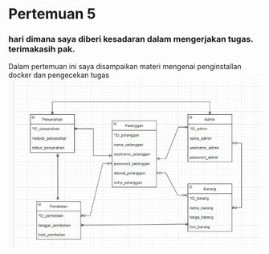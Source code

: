 # Pertemuan 5
### hari dimana saya diberi kesadaran dalam mengerjakan tugas. terimakasih pak.

Dalam pertemuan ini saya disampaikan materi mengenai penginstallan docker dan pengecekan tugas
![Model](https://github.com/andamira16/IF214002/raw/main/pertemuan3/Screenshot(13).jpeg?raw=true)
